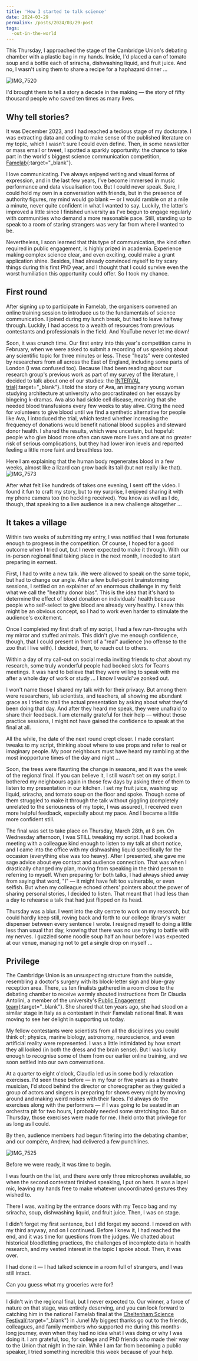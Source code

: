 ```yaml
---
title: 'How I started to talk science'
date: 2024-03-29
permalink: /posts/2024/03/29-post
tags:
  -out-in-the-world
---
```


This Thursday, I approached the stage of the Cambridge Union's debating chamber with a plastic bag in my hands. Inside, I'd placed a can of tomato soup and a bottle each of sriracha, dishwashing liquid, and fruit juice. And no, I wasn't using them to share a recipe for a haphazard dinner ...

![IMG_7520](https://github.com/yaning-wu/yaning-wu.github.io/assets/145920710/63fb0801-b064-4cce-9588-954af9f21e18)

I'd brought them to tell a story a decade in the making &mdash; the story of fifty thousand people who saved ten times as many lives.

## Why tell stories?
It was December 2023, and I had reached a tedious stage of my doctorate. I was extracting data and coding to make sense of the published literature on my topic, which I wasn't sure I could even define. Then, in some newsletter or mass email or tweet, I spotted a sparkly opportunity: the chance to take part in the world's biggest science communication competition, [Famelab](https://www.cheltenhamfestivals.com/famelab){:target="_blank"}.

I love communicating. I've always enjoyed writing and visual forms of expression, and in the last few years, I've become immersed in music performance and data visualisation too. But I could never speak. Sure, I could hold my own in a conversation with friends, but in the presence of authority figures, my mind would go blank &mdash; or I would ramble on at a mile a minute, never quite confident in what I wanted to say. Luckily, the latter's improved a little since I finished university as I've begun to engage regularly with communities who demand a more reasonable pace. Still, standing up to speak to a room of staring strangers was very far from where I wanted to be.

Nevertheless, I soon learned that this type of communication, the kind often required in public engagement, is highly prized in academia. Experience making complex science clear, and even exciting, could make a grant application shine. Besides, I had already convinced myself to try scary things during this first PhD year, and I thought that I could survive even the worst humiliation this opportunity could offer. So I took my chance.

## First round
After signing up to participate in Famelab, the organisers convened an online training session to introduce us to the fundamentals of science communication. I joined during my lunch break, but had to leave halfway through. Luckily, I had access to a wealth of resources from previous contestants and professionals in the field. And YouTube never let me down!

Soon, it was crunch time. Our first entry into this year's competition came in February, when we were asked to submit a recording of us speaking about any scientific topic for three minutes or less. These "heats" were contested by researchers from all across the East of England, including some parts of London (I was confused too). Because I had been reading about our research group's previous work as part of my survey of the literature, I decided to talk about one of our studies: the [INTERVAL trial](https://www.thelancet.com/journals/lancet/article/PIIS0140-6736(17)31928-1/fulltext){:target="_blank"}. I told the story of Ava, an imaginary young woman studying architecture at university who procrastinated on her essays by bingeing k-dramas. Ava also had sickle cell disease, meaning that she needed blood transfusions every few weeks to stay alive. Citing the need for volunteers to give blood until we find a synthetic alternative for people like Ava, I introduced the trial, which tested whether increasing the frequency of donations would benefit national blood supplies and steward donor health. I shared the results, which were uncertain, but hopeful: people who give blood more often can save more lives and are at no greater risk of serious complications, but they had lower iron levels and reported feeling a little more faint and breathless too.

Here I am explaining that the human body regenerates blood in a few weeks, almost like a lizard can grow back its tail (but not really like that).
![IMG_7573](https://github.com/yaning-wu/yaning-wu.github.io/assets/145920710/72e1cb6a-c9c4-4776-91e9-e54460939c3f)

After what felt like hundreds of takes one evening, I sent off the video. I found it fun to craft my story, but to my surprise, I enjoyed sharing it with my phone camera too (no heckling received). You know as well as I do, though, that speaking to a live audience is a new challenge altogether ...

## It takes a village
Within two weeks of submitting my entry, I was notified that I was fortunate enough to progress in the competition. Of course, I hoped for a good outcome when I tried out, but I never expected to make it through. With our in-person regional final taking place in the next month, I needed to start preparing in earnest.

First, I had to write a new talk. We were allowed to speak on the same topic, but had to change our angle. After a few bullet-point brainstorming sessions, I settled on an explainer of an enormous challenge in my field: what we call the "healthy donor bias". This is the idea that it's hard to determine the effect of blood donation on individuals' health because people who self-select to give blood are already very healthy. I knew this might be an obvious concept, so I had to work even harder to stimulate the audience's excitement.

Once I completed my first draft of my script, I had a few run-throughs with my mirror and stuffed animals. This didn't give me enough confidence, though, that I could present in front of a "real" audience (no offense to the zoo that I live with). I decided, then, to reach out to others.

Within a day of my call-out on social media inviting friends to chat about my research, some truly wonderful people had booked slots for Teams meetings. It was hard to believe that they were willing to speak with me after a whole day of work or study ... I know I would've zonked out.

I won't name those I shared my talk with for their privacy. But among them were researchers, lab scientists, and teachers, all showing me abundant grace as I tried to stall the actual presentation by asking about what they'd been doing that day. And after they heard me speak, they were unafraid to share their feedback. I am eternally grateful for their help &mdash; without those practice sessions, I might not have gained the confidence to speak at the final at all.

All the while, the date of the next round crept closer. I made constant tweaks to my script, thinking about where to use props and refer to real or imaginary people. My poor neighbours must have heard my rambling at the most inopportune times of the day and night ...

Soon, the trees were flaunting the change in seasons, and it was the week of the regional final. If you can believe it, I still wasn't set on my script. I bothered my neighbours again in those few days by asking three of them to listen to my presentation in our kitchen. I set my fruit juice, washing up liquid, sriracha, and tomato soup on the floor and spoke. Though some of them struggled to make it through the talk without giggling (completely unrelated to the seriousness of my topic, I was assured), I received even more helpful feedback, especially about my pace. And I became a little more confident still.

The final was set to take place on Thursday, March 28th, at 8 pm. On Wednesday afternoon, I was STILL tweaking my script. I had booked a meeting with a colleague kind enough to listen to my talk at short notice, and I came into the office with my dishwashing liquid specifically for the occasion (everything else was too heavy). After I presented, she gave me sage advice about eye contact and audience connection. That was when I drastically changed my plan, moving from speaking in the third person to referring to myself. When preparing for both talks, I had always shied away from saying that word, "I" &mdash; it might have felt too vulnerable, or even selfish. But when my colleague echoed others' pointers about the power of sharing personal stories, I decided to listen. That meant that I had less than a day to rehearse a talk that had just flipped on its head.

Thursday was a blur. I went into the city centre to work on my research, but could hardly keep still, roving back and forth to our college library's water dispenser between every sentence I wrote. I resigned myself to doing a little less than usual that day, knowing that there was no use trying to battle with my nerves. I guzzled some noodle soup half an hour before I was expected at our venue, managing not to get a single drop on myself ...

## Privilege
The Cambridge Union is an unsuspecting structure from the outside, resembling a doctor's surgery with its block-letter sign and blue-gray reception area. There, us ten finalists gathered in a room close to the debating chamber to receive warmly shouted instructions from Dr Claudia Antolini, a member of the university's [Public Engagement team](https://www.cam.ac.uk/public-engagement/the-public-engagement-team){:target="_blank"}. She shared that ten years ago, she had stood on a similar stage in Italy as a contestant in their Famelab national final. It was moving to see her delight in supporting us today.

My fellow contestants were scientists from all the disciplines you could think of; physics, marine biology, astronomy, neuroscience, and even artificial reality were represented. I was a little intimidated by how smart they all looked (in both the dress and the brain sense). But I was lucky enough to recognise some of them from our earlier online training, and we soon settled into our own conversations.

At a quarter to eight o'clock, Claudia led us in some bodily relaxation exercises. I'd seen these before &mdash; in my four or five years as a theatre musician, I'd stood behind the director or choreographer as they guided a group of actors and singers in preparing for shows every night by moving around and making weird noises with their faces. I'd always do the exercises along with the performers &mdash; if I was going to be seated in an orchestra pit for two hours, I probably needed some stretching too. But on Thursday, those exercises were made for me. I held onto that privilege for as long as I could.

By then, audience members had begun filtering into the debating chamber, and our compère, Andrew, had delivered a few punchlines.

![IMG_7525](https://github.com/yaning-wu/yaning-wu.github.io/assets/145920710/6c3cbac2-d2fa-4182-80fd-cf62f8c42823)

Before we were ready, it was time to begin. 

I was fourth on the list, and there were only three microphones available, so when the second contestant finished speaking, I put on hers. It was a lapel mic, leaving my hands free to make whatever uncoordinated gestures they wished to. 

There I was, waiting by the entrance doors with my Tesco bag and my sriracha, soup, dishwashing liquid, and fruit juice. Then, I was on stage.

I didn't forget my first sentence, but I did forget my second. I moved on with my third anyway, and on I continued. Before I knew it, I had reached the end, and it was time for questions from the judges. We chatted about historical bloodletting practices, the challenges of incomplete data in health research, and my vested interest in the topic I spoke about. Then, it was over.

I had done it &mdash; I had talked science in a room full of strangers, and I was still intact.

Can you guess what my groceries were for?

____________

I didn't win the regional final, but I never expected to. Our winner, a force of nature on that stage, was entirely deserving, and you can look forward to catching him in the national Famelab final at the [Cheltenham Science Festival](https://www.cheltenhamfestivals.com/science){:target="_blank"} in June! My biggest thanks go out to the friends, colleagues, and family members who supported me during this months-long journey, even when they had no idea what I was doing or why I was doing it. I am grateful, too, for college and PhD friends who made their way to the Union that night in the rain. While I am far from becoming a public speaker, I tried something incredible this week because of your help.
